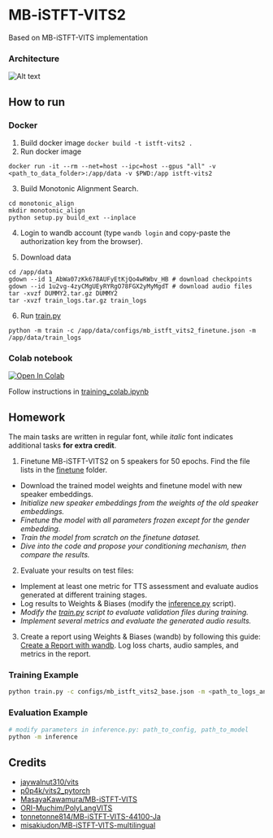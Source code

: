 # MB-iSTFT-VITS2

Based on MB-iSTFT-VITS implementation 


### Architecture

![Alt text](resources/image6.png)

[//]: # (A... [vits2_pytorch]&#40;https://github.com/p0p4k/vits2_pytorch&#41; and [MB-iSTFT-VITS]&#40;https://github.com/MasayaKawamura/MB-iSTFT-VITS&#41; hybrid... Gods, an abomination! Who created this atrocity?)

[//]: # ()
[//]: # (This is an experimental build. Does not guarantee performance, therefore. )

[//]: # ()
[//]: # (According to [shigabeev]&#40;https://github.com/shigabeev&#41;'s [experiment]&#40;https://github.com/FENRlR/MB-iSTFT-VITS2/issues/2&#41;, it can now dare claim the word SOTA for its performance &#40;at least for Russian&#41;.)
 
## How to run 

### Docker 

1. Build docker image `docker build -t istft-vits2 . `
2. Run docker image
```commandline
docker run -it --rm --net=host --ipc=host --gpus "all" -v <path_to_data_folder>:/app/data -v $PWD:/app istft-vits2 
```
3. Build Monotonic Alignment Search.
```commandline
cd monotonic_align
mkdir monotonic_align
python setup.py build_ext --inplace
```
4. Login to wandb account (type `wandb login` and copy-paste the authorization key from the browser).

5. Download data
```commandline
cd /app/data
gdown --id 1_AbWa07zKk678AUFyEtKjQo4wRWbv_HB # download checkpoints 
gdown --id 1u2vg-4zyCMgUEyRYRgO78FGX2yMyMgdT # download audio files
tar -xvzf DUMMY2.tar.gz DUMMY2
tar -xvzf train_logs.tar.gz train_logs
```
6. Run [train.py](train.py)
```commandline
python -m train -c /app/data/configs/mb_istft_vits2_finetune.json -m /app/data/train_logs
```
### Colab notebook
[![Open In Colab](https://colab.research.google.com/assets/colab-badge.svg)](https://colab.research.google.com/drive/1iXgYMI5fTWXI4XbY13OXrm1E9PmsnOlI?usp=sharing)


Follow instructions in [training_colab.ipynb](training_colab.ipynb)

## Homework

The main tasks are written in regular font, while _italic_ font indicates additional tasks **for extra credit**.

1. Finetune MB-iSTFT-VITS2 on 5 speakers for 50 epochs. Find the file lists in the [finetune](filelists/mipht/finetune) folder.

- Download the trained model weights and finetune model with new speaker embeddings.
- _Initialize new speaker embeddings from the weights of the old speaker embeddings._
- _Finetune the model with all parameters frozen except for the gender embedding._
- _Train the model from scratch on the finetune dataset._
- _Dive into the code and propose your conditioning mechanism, then compare the results._
   
2. Evaluate your results on test files:
- Implement at least one metric for TTS assessment and evaluate audios generated at different training stages.
- Log results to Weights & Biases (modify the [inference.py](inference.py) script).
- _Modify the [train.py](train.py) script to evaluate validation files during training._
- _Implement several metrics and evaluate the generated audio results._
  
3. Create a report using Weights & Biases (wandb) by following this guide: [Create a Report with wandb](https://docs.wandb.ai/guides/reports/create-a-report). Log loss charts, audio samples, and metrics in the report.


[//]: # (8. Edit [configurations]&#40;configs&#41; based on files and cleaners you used.)

[//]: # (## Setting json file in [configs]&#40;configs&#41;)

[//]: # (| Model | How to set up json file in [configs]&#40;configs&#41; | Sample of json file configuration|)

[//]: # (| :---: | :---: | :---: |)

[//]: # (| iSTFT-VITS2 | ```"istft_vits": true, ```<br>``` "upsample_rates": [8,8], ``` | istft_vits2_base.json |)

[//]: # (| MB-iSTFT-VITS2 | ```"subbands": 4,```<br>```"mb_istft_vits": true, ```<br>``` "upsample_rates": [4,4], ``` | mb_istft_vits2_base.json |)

[//]: # (| MS-iSTFT-VITS2 | ```"subbands": 4,```<br>```"ms_istft_vits": true, ```<br>``` "upsample_rates": [4,4], ``` | ms_istft_vits2_base.json |)

[//]: # (| Mini-iSTFT-VITS2 | ```"istft_vits": true, ```<br>``` "upsample_rates": [8,8], ```<br>```"hidden_channels": 96, ```<br>```"n_layers": 3,``` | mini_istft_vits2_base.json |)

[//]: # (| Mini-MB-iSTFT-VITS2 | ```"subbands": 4,```<br>```"mb_istft_vits": true, ```<br>``` "upsample_rates": [4,4], ```<br>```"hidden_channels": 96, ```<br>```"n_layers": 3,```<br>```"upsample_initial_channel": 256,``` | mini_mb_istft_vits2_base.json |)

### Training Example
```sh
python train.py -c configs/mb_istft_vits2_base.json -m <path_to_logs_and_ckpt_directory>
```

### Evaluation Example
```sh
# modify parameters in inference.py: path_to_config, path_to_model
python -m inference
```

## Credits
- [jaywalnut310/vits](https://github.com/jaywalnut310/vits)
- [p0p4k/vits2_pytorch](https://github.com/p0p4k/vits2_pytorch)
- [MasayaKawamura/MB-iSTFT-VITS](https://github.com/MasayaKawamura/MB-iSTFT-VITS)
- [ORI-Muchim/PolyLangVITS](https://github.com/ORI-Muchim/PolyLangVITS)
- [tonnetonne814/MB-iSTFT-VITS-44100-Ja](https://github.com/tonnetonne814/MB-iSTFT-VITS-44100-Ja)
- [misakiudon/MB-iSTFT-VITS-multilingual](https://github.com/misakiudon/MB-iSTFT-VITS-multilingual)
